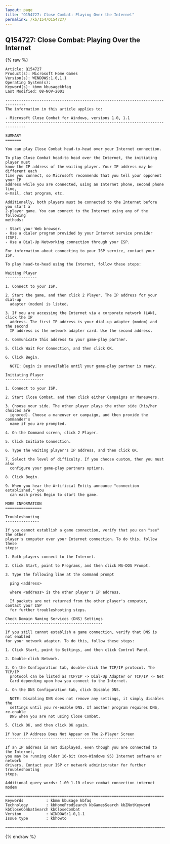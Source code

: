 ```yaml
---
layout: page
title: "Q154727: Close Combat: Playing Over the Internet"
permalink: /kb/154/Q154727/
---
```


## Q154727: Close Combat: Playing Over the Internet

{% raw %}

	Article: Q154727
	Product(s): Microsoft Home Games
	Version(s): WINDOWS:1.0,1.1
	Operating System(s): 
	Keyword(s): kbmm kbusagekbfaq
	Last Modified: 08-NOV-2001
	
	-------------------------------------------------------------------------------
	The information in this article applies to:
	
	- Microsoft Close Combat for Windows, versions 1.0, 1.1 
	-------------------------------------------------------------------------------
	
	SUMMARY
	=======
	
	You can play Close Combat head-to-head over your Internet connection.
	
	To play Close Combat head-to head over the Internet, the initiating player must
	know the IP address of the waiting player. Your IP address may be different each
	time you connect, so Microsoft recommends that you tell your opponent your IP
	address while you are connected, using an Internet phone, second phone line,
	e-mail, chat program, etc.
	
	Additionally, both players must be connected to the Internet before you start a
	2-player game. You can connect to the Internet using any of the following
	methods:
	
	- Start your Web browser.
	- Use a dialer program provided by your Internet service provider (ISP).
	- Use a Dial-Up Networking connection through your ISP.
	
	For information about connecting to your ISP service, contact your ISP.
	
	To play head-to-head using the Internet, follow these steps:
	
	Waiting Player
	--------------
	
	1. Connect to your ISP.
	
	2. Start the game, and then click 2 Player. The IP address for your dial-up
	  adapter (modem) is listed.
	
	3. If you are accessing the Internet via a corporate network (LAN), click the IP
	  address. The first IP address is your dial-up adapter (modem) and the second
	  IP address is the network adapter card. Use the second address.
	
	4. Communicate this address to your game-play partner.
	
	5. Click Wait For Connection, and then click OK.
	
	6. Click Begin.
	
	  NOTE: Begin is unavailable until your game-play partner is ready.
	
	Initiating Player
	-----------------
	
	1. Connect to your ISP.
	
	2. Start Close Combat, and then click either Campaigns or Maneuvers.
	
	3. Choose your side. The other player plays the other side (his/her choices are
	  ignored). Choose a maneuver or campaign, and then provide the commander's
	  name if you are prompted.
	
	4. On the Command screen, click 2 Player.
	
	5. Click Initiate Connection.
	
	6. Type the waiting player's IP address, and then click OK.
	
	7. Select the level of difficulty. If you choose custom, then you must also
	  configure your game-play partners options.
	
	8. Click Begin.
	
	9. When you hear the Artificial Entity announce "connection established," you
	  can each press Begin to start the game.
	
	MORE INFORMATION
	================
	
	Troubleshooting
	---------------
	
	If you cannot establish a game connection, verify that you can "see" the other
	player's computer over your Internet connection. To do this, follow these
	steps:
	
	1. Both players connect to the Internet.
	
	2. Click Start, point to Programs, and then click MS-DOS Prompt.
	
	3. Type the following line at the command prompt
	
	  ping <address>
	
	  where <address> is the other player's IP address.
	
	  If packets are not returned from the other player's computer, contact your ISP
	  for further troubleshooting steps.
	
	Check Domain Naming Services (DNS) Settings
	-------------------------------------------
	
	If you still cannot establish a game connection, verify that DNS is not enabled
	for your network adapter. To do this, follow these steps:
	
	1. Click Start, point to Settings, and then click Control Panel.
	
	2. Double-click Network.
	
	3. On the Configuration tab, double-click the TCP/IP protocol. The TCP/IP
	  protocol can be listed as TCP/IP -> Dial-Up Adapter or TCP/IP -> Net
	  Card depending upon how you connect to the Internet.
	
	4. On the DNS Configuration tab, click Disable DNS.
	
	  NOTE: Disabling DNS does not remove any settings, it simply disables the
	  settings until you re-enable DNS. If another program requires DNS, re-enable
	  DNS when you are not using Close Combat.
	
	5. Click OK, and then click OK again.
	
	If Your IP Address Does Not Appear on The 2-Player Screen
	---------------------------------------------------------
	
	If an IP address is not displayed, even though you are connected to the Internet,
	you may be running older 16-bit (non-Windows 95) Internet software or network
	drivers. Contact your ISP or network administrator for further troubleshooting
	steps.
	
	Additional query words: 1.00 1.10 close combat connection internet modem
	
	======================================================================
	Keywords          : kbmm kbusage kbfaq
	Technology        : kbHomeProdSearch kbGamesSearch kbZNotKeyword kbCloseCombatSearch kbCloseCombat
	Version           : WINDOWS:1.0,1.1
	Issue type        : kbhowto
	
	=============================================================================
	

{% endraw %}

